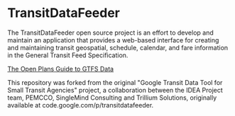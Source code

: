 # TransitDataFeeder
The TransitDataFeeder open source project is an effort to develop and maintain an application that provides a web-based interface for creating and maintaining transit geospatial, schedule, calendar, and fare information in the General Transit Feed Specification.

[The Open Plans Guide to GTFS Data](open-plans-gtfs-guide.png)

This repository was forked from the original "Google Transit Data Tool for Small Transit Agencies" project, a collaboration between the IDEA Project team, PEMCCO, SingleMind Consulting and Trillium Solutions, originally available at code.google.com/p/transitdatafeeder.
